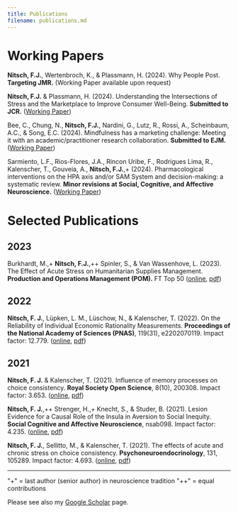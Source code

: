 ```yaml
---
title: Publications
filename: publications.md
---
```


# Working Papers

**Nitsch, F.J.**, Wertenbroch, K., & Plassmann, H. (2024). Why People Post. **Targeting JMR.** (Working Paper available upon request)

**Nitsch, F.J.** & Plassmann, H. (2024). Understanding the Intersections of Stress and the Marketplace to Improve Consumer Well-Being. **Submitted to JCR.** ([Working Paper](https://papers.ssrn.com/sol3/papers.cfm?abstract_id=4816043))

Bee, C., Chung, N., **Nitsch, F.J.**, Nardini, G., Lutz, R., Rossi, A., Scheinbaum, A.C., & Song, E.C. (2024). Mindfulness has a marketing challenge: Meeting it with an academic/practitioner research collaboration. **Submitted to EJM.** ([Working Paper](https://www.dropbox.com/scl/fi/ws1hdtrdretv17qrxey1a/EJM-04-2024-0341_Proof_hi.pdf?rlkey=h4bxric38f9b4dkanoutd9u5e&dl=0))

Sarmiento, L.F., Rios-Flores, J.A., Rincon Uribe, F., Rodrigues Lima, R., Kalenscher, T., Gouveia, A., **Nitsch, F.J.**,+ (2024). Pharmacological interventions on the HPA axis and/or SAM System and decision-making: a systematic review. **Minor revisions at Social, Cognitive, and Affective Neuroscience.** ([Working Paper](https://www.dropbox.com/scl/fi/l6m28bstpjb0nhsjz5qil/2024-06-06_Pharma-Review-Revisions-AR_FJN.pdf?rlkey=e85snenrj91jl08558mq2pacb&dl=0))

# Selected Publications

## 2023

Burkhardt, M.,+ **Nitsch, F.J.**,++ Spinler, S., & Van Wassenhove, L. (2023). The Effect of Acute Stress on Humanitarian Supplies Management. **Production and Operations Management (POM).** FT Top 50 ([online](https://doi.org/10.1111/poms.13993), [pdf](https://www.dropbox.com/scl/fi/p167az9zpok661r9xz8jt/burkhardt-et-al-2023-the-effect-of-acute-stress-on-humanitarian-supplies-management-2.pdf?rlkey=ry4xlunuqeryiydqbivhir794&dl=0))

## 2022

**Nitsch, F. J.**, Lüpken, L. M., Lüschow, N., & Kalenscher, T. (2022). On the Reliability of Individual Economic Rationality Measurements. **Proceedings of the National Academy of Sciences (PNAS)**, 119(31), e2202070119. Impact factor: 12.779. ([online](https://doi.org/10.1073/pnas.2202070119), [pdf](https://www.dropbox.com/scl/fi/17l9umboich4b6vo9herl/nitsch-et-al-2022-on-the-reliability-of-individual-economic-rationality-measurements-4.pdf?rlkey=jl2rkwilfz6eh8tceq13qwvy7&dl=0))

## 2021

**Nitsch, F. J.** & Kalenscher, T. (2021). Influence of memory processes on choice consistency. **Royal Society Open Science**, 8(10), 200308. Impact factor: 3.653. ([online](https://doi.org/10.1098/rsos.200308), [pdf](https://www.dropbox.com/scl/fi/nrk5tg81x84s4lkawf7fk/nitsch-kalenscher-2021-influence-of-memory-processes-on-choice-consistency.pdf?rlkey=v0xhil00k2jnnhga7p11ubfmy&dl=0))

**Nitsch, F. J.**,++ Strenger, H.,+ Knecht, S., & Studer, B. (2021). Lesion Evidence for a Causal Role of the Insula in Aversion to Social Inequity. **Social Cognitive and Affective Neuroscience**, nsab098. Impact factor: 4.235. ([online](https://doi.org/10/gmfpxm), [pdf](https://www.dropbox.com/scl/fi/g9tl9ceeplzq45pjc08zq/nsab098.pdf?rlkey=ljhh595tjoftfkujk72jbptnh&dl=0))

**Nitsch, F. J.**, Sellitto, M., & Kalenscher, T. (2021). The effects of acute and chronic stress on choice consistency. **Psychoneuroendocrinology**, 131, 105289. Impact factor: 4.693. ([online](https://doi.org/10/gk9pvk), [pdf](https://www.dropbox.com/scl/fi/drltzj3aaodqxauk9cxzz/2021-05-18_Revised-Manuscript_GARP-Stress_noTitlepage.pdf?rlkey=4odm1408v2wm0nhxwbri3w1e2&dl=0))

___

"+" = last author (senior author) in neuroscience tradition
"++" = equal contributions

Please see also my [Google Scholar](https://scholar.google.com/citations?user=hCelLF8AAAAJ&hl=en&oi=ao) page.